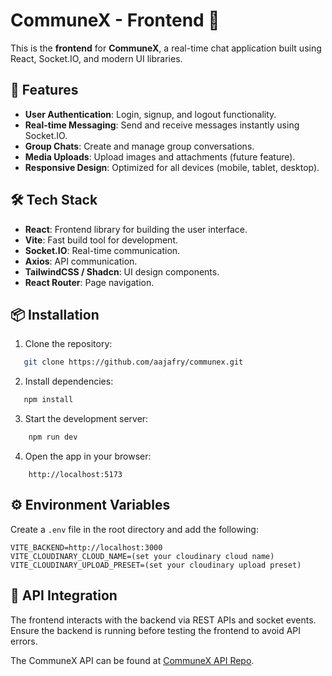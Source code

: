 # CommuneX - Frontend 💬

This is the **frontend** for **CommuneX**, a real-time chat application built using React, Socket.IO, and modern UI libraries.

## 🚀 Features

- **User Authentication**: Login, signup, and logout functionality.
- **Real-time Messaging**: Send and receive messages instantly using Socket.IO.
- **Group Chats**: Create and manage group conversations.
- **Media Uploads**: Upload images and attachments (future feature).
- **Responsive Design**: Optimized for all devices (mobile, tablet, desktop).

## 🛠️ Tech Stack

- **React**: Frontend library for building the user interface.
- **Vite**: Fast build tool for development.
- **Socket.IO**: Real-time communication.
- **Axios**: API communication.
- **TailwindCSS / Shadcn**: UI design components.
- **React Router**: Page navigation.

## 📦 Installation

1. Clone the repository:

```bash
   git clone https://github.com/aajafry/communex.git
```

2. Install dependencies:

```bash
   npm install
```

3. Start the development server:

```bash
    npm run dev
```

4. Open the app in your browser:

```arduino
    http://localhost:5173
```

## ⚙️ Environment Variables

Create a `.env` file in the root directory and add the following:

```env
VITE_BACKEND=http://localhost:3000
VITE_CLOUDINARY_CLOUD_NAME=(set your cloudinary cloud name)
VITE_CLOUDINARY_UPLOAD_PRESET=(set your cloudinary upload preset)
```

## 🔗 API Integration

The frontend interacts with the backend via REST APIs and socket events. Ensure the backend is running before testing the frontend to avoid API errors.

The CommuneX API can be found at [CommuneX API Repo](https://github.com/aajafry/communex_api.git).
